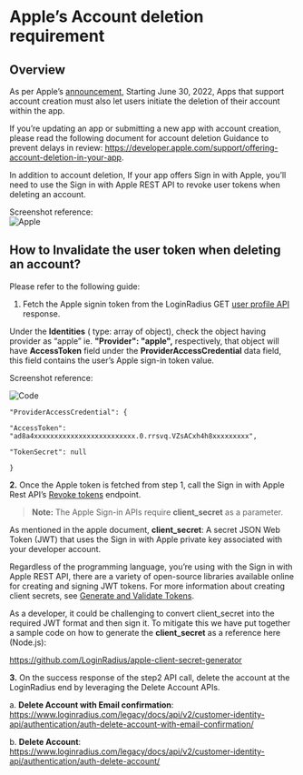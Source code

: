 
# Apple’s Account deletion requirement

  

## Overview

  
As per Apple’s [announcement](https://developer.apple.com/news/?id=12m75xbj), Starting June 30, 2022, Apps that support account creation must also let users initiate the deletion of their account within the app.

  
If you’re updating an app or submitting a new app with account creation, please read the following document for account deletion Guidance to prevent delays in review: https://developer.apple.com/support/offering-account-deletion-in-your-app.

  
  

In addition to account deletion, If your app offers Sign in with Apple, you’ll need to use the Sign in with Apple REST API to revoke user tokens when deleting an account.  
  

Screenshot reference:  
![Apple](https://apidocs.lrcontent.com/images/Untitled_19009629fa34a0e0eb9.78875705.png "Apple")

## How to Invalidate the user token when deleting an account?

  
Please refer to the following guide:  
  
1. Fetch the Apple signin token from the LoginRadius GET [user profile API](/api/v2/customer-identity-api/authentication/auth-read-profiles-by-token/) response.  
  
Under the **Identities** ( type: array of object), check the object having provider as “apple” ie. **"Provider": "apple",** respectively, that object will have **AccessToken** field under the **ProviderAccessCredential** data field, this field contains the user’s Apple sign-in token value.  
  
Screenshot reference:  
  
![Code](https://apidocs.lrcontent.com/images/Untitled-1_16698629fa398c84478.08104901.png "Code")  
  
 ``` 
"ProviderAccessCredential": {

"AccessToken": "ad8a4xxxxxxxxxxxxxxxxxxxxxxxxx.0.rrsvq.VZsACxh4h8xxxxxxxxx",

"TokenSecret": null

}
```
**2.** Once the Apple token is fetched from step 1, call the Sign in with Apple Rest API’s [Revoke tokens](https://developer.apple.com/documentation/sign_in_with_apple/revoke_tokens) endpoint.  
  
> **Note:** The Apple Sign-in APIs require **client_secret** as a parameter.

As mentioned in the apple document, **client_secret**:  A secret JSON Web Token (JWT) that uses the Sign in with Apple private key associated with your developer account.  
  
Regardless of the programming language, you’re using with the Sign in with Apple REST API, there are a variety of open-source libraries available online for creating and signing JWT tokens. For more information about creating client secrets, see [Generate and Validate Tokens](https://developer.apple.com/documentation/sign_in_with_apple/generate_and_validate_tokens).  
  
As a developer, it could be challenging to convert client_secret into the required JWT format and then sign it. To mitigate this we have put together a sample code on how to generate the **client_secret** as a reference here (Node.js):

https://github.com/LoginRadius/apple-client-secret-generator  
  

**3.** On the success response of the step2 API call, delete the account at the LoginRadius end by leveraging the Delete Account APIs.

   a. **Delete Account with Email confirmation**: https://www.loginradius.com/legacy/docs/api/v2/customer-identity-api/authentication/auth-delete-account-with-email-confirmation/
    
   b. **Delete Account**: https://www.loginradius.com/legacy/docs/api/v2/customer-identity-api/authentication/auth-delete-account/